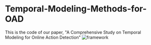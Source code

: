 # Temporal-Modeling-Methods-for-OAD
This is the code of our paper, "A Comprehensive Study on Temporal Modeling for Online Action Detection"
![framework](https://github.com/wangwen39/Temporal-Modeling-Methods-for-OAD/blob/master/framework.png)
